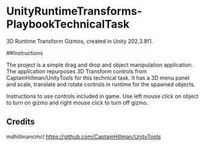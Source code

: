# UnityRuntimeTransforms-PlaybookTechnicalTask


3D Runtime Transform Gizmos, created in Unity 202.3.8f1.

##Instructions

The project is a simple drag and drop and object manipulation application. The application repurposes 3D Transform controls from CaptainHillman/UnityTools for this technical task. It has a 3D menu panel and scale, translate and rotate controls in runtime for the spawned objects.

Instructions to use controls included in game.
Use left mouse click on object to turn on gizmo and right mouse click to turn off gizmo.

## Credits

mdhillmancmcl
https://github.com/CaptainHillman/UnityTools
